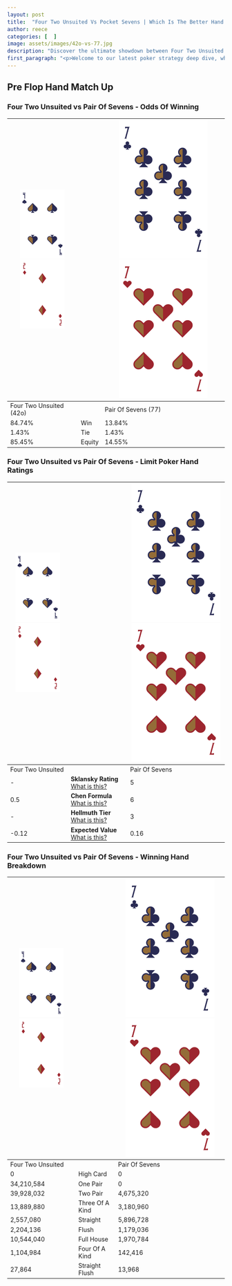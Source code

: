 ```yaml
---
layout: post
title:  "Four Two Unsuited Vs Pocket Sevens | Which Is The Better Hand In Poker? A Complete Guide"
author: reece
categories: [  ]
image: assets/images/42o-vs-77.jpg
description: "Discover the ultimate showdown between Four Two Unsuited and Pair Of Sevens in poker! Uncover the odds, strategies, and scenarios where one hand triumphs over the other. Get ready to up your poker game with this thrilling analysis."
first_paragraph: "<p>Welcome to our latest poker strategy deep dive, where we're pitting two distinct hands against each other in a high-stakes showdown: Four Two Unsuited vs Pair Of Sevens.</p><p>In the dynamic world of poker, every decision counts, and knowing which hand holds the upper hand is key to your success at the table.</p><p>In this article, we'll dissect these two hands, explore the scenarios where one dominates the other, and equip you with the knowledge to make strategic choices that can tip the odds in your favor.</p><p>Get ready to unravel the intriguing dynamics of these poker hands and elevate your game to new heights.</p>"
---
```




[comment]: # (sp0)

## Pre Flop Hand Match Up

<div class="table hand-ratings" markdown="1"> 



### Four Two Unsuited vs Pair Of Sevens - Odds Of Winning


    
| ![image info](assets/images/hand1/4.png) ![image info](assets/images/hand1/2o.png) |  | ![image info](assets/images/hand2/7.png) ![image info](assets/images/hand2/7o.png) |
| -------- | -------- | -------- |
| Four Two Unsuited (42o) |  | Pair Of Sevens (77) |
| 84.74% | Win | 13.84% |
| 1.43% | Tie | 1.43% |
| 85.45% | Equity | 14.55% |




[comment]: # (sp1)



### Four Two Unsuited vs Pair Of Sevens - Limit Poker Hand Ratings


    
| ![image info](assets/images/hand1/4.png) ![image info](assets/images/hand1/2o.png) |  | ![image info](assets/images/hand2/7.png) ![image info](assets/images/hand2/7o.png) |
| -------- | -------- | -------- |
| Four Two Unsuited |  | Pair Of Sevens |
| - | **Sklansky Rating** [What is this?](/sklansky-rating-explained) | 5 |
| 0.5 | **Chen Formula** [What is this?](/chen-formula-explained) | 6 |
| - | **Hellmuth Tier** [What is this?](/Hellmuth-tier-explained) | 3 |
| -0.12 | **Expected Value** [What is this?](/expected-value-explained) | 0.16 |




[comment]: # (sp2)



### Four Two Unsuited vs Pair Of Sevens - Winning Hand Breakdown


    
| ![image info](assets/images/hand1/4.png) ![image info](assets/images/hand1/2o.png) |  | ![image info](assets/images/hand2/7.png) ![image info](assets/images/hand2/7o.png) |
| -------- | -------- | -------- |
| Four Two Unsuited |  | Pair Of Sevens |
| 0 | High Card | 0 |
| 34,210,584 | One Pair | 0 |
| 39,928,032 | Two Pair | 4,675,320 |
| 13,889,880 | Three Of A Kind | 3,180,960 |
| 2,557,080 | Straight | 5,896,728 |
| 2,204,136 | Flush | 1,179,036 |
| 10,544,040 | Full House | 1,970,784 |
| 1,104,984 | Four Of A Kind | 142,416 |
| 27,864 | Straight Flush | 13,968 |




[comment]: # (sp3)



</div>

[comment]: # (sp4)



[comment]: # (sp5)

